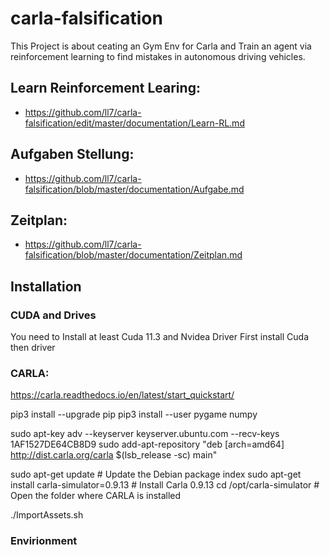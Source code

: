# carla-falsification
This Project is about ceating an Gym Env for Carla and Train an agent via reinforcement learning to find mistakes in autonomous driving vehicles. 

## Learn Reinforcement Learing: 
- https://github.com/ll7/carla-falsification/edit/master/documentation/Learn-RL.md

## Aufgaben Stellung: 
- https://github.com/ll7/carla-falsification/blob/master/documentation/Aufgabe.md


## Zeitplan: 
- https://github.com/ll7/carla-falsification/blob/master/documentation/Zeitplan.md


## Installation 

### CUDA and Drives 
You need to Install at least Cuda 11.3 and Nvidea Driver 
First install Cuda then driver 

### CARLA: 

https://carla.readthedocs.io/en/latest/start_quickstart/

pip3 install --upgrade pip
pip3 install --user pygame numpy

sudo apt-key adv --keyserver keyserver.ubuntu.com --recv-keys 1AF1527DE64CB8D9
sudo add-apt-repository "deb [arch=amd64] http://dist.carla.org/carla $(lsb_release -sc) main"

sudo apt-get update # Update the Debian package index
sudo apt-get install carla-simulator=0.9.13 # Install Carla 0.9.13
cd /opt/carla-simulator # Open the folder where CARLA is installed

./ImportAssets.sh

### Envirionment 


